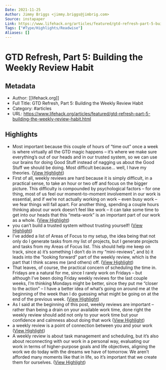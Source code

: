 ```yaml
---
Date: 2021-11-25
Author: Jimmy Briggs <jimmy.briggs@jimbrig.com>
Source: instapaper
Link: https://www.lifehack.org/articles/featured/gtd-refresh-part-5-building-the-weekly-review-habit.html
Tags: ["#Type/Highlights/Readwise"]
Aliases: []
---
```

# GTD Refresh, Part 5: Building the Weekly Review Habit

## Metadata
- Author: [[lifehack.org]]
- Full Title: GTD Refresh, Part 5: Building the Weekly Review Habit
- Category: #articles
- URL: https://www.lifehack.org/articles/featured/gtd-refresh-part-5-building-the-weekly-review-habit.html

## Highlights
- Most important because this couple of hours of “time out” once a week is where virtually all the GTD magic happens – it’s where we make sure everything’s out of our heads and in our trusted system, so we can use our brains for doing Good Stuff instead of nagging us about the Good Stuff we should be doing. Most difficult because… well, I have my theories. ([View Highlight](https://instapaper.com/read/1380884130/15275936))
- First of all, weekly reviews are hard because it is simply difficult, in a practical sense, to take an hour or two off and focus on the bigger picture. This difficulty is compounded by psychological factors – for one thing, most of us feel our moment-to-moment involvement in our work is essential, and if we’re not actually working on work – even busy work – we fear things will fall apart. For another thing, spending a couple hours thinking about our work doesn’t feel like work – it can take some time to get into our heads that this “meta-work” is an important part of our work as a whole. ([View Highlight](https://instapaper.com/read/1380884130/15275937))
- you can’t build a trusted system without trusting yourself! ([View Highlight](https://instapaper.com/read/1380884130/15275938))
- I’ve added a list of Areas of Focus to my setup, the idea being that not only do I generate tasks from my list of projects, but I generate projects and tasks from my Areas of Focus list. This should help me keep on track, since a) it’s something I don’t do in my “mini-reviews”, and b) it leads into the “looking forward” part of the weekly review, which is the part that I think scares me (and others) off. ([View Highlight](https://instapaper.com/read/1380884130/15275941))
- That leaves, of course, the practical concern of scheduling the time in. Fridays are a natural for me, since I rarely work on Fridays – but although I’ve been doing Friday weekly reviews for the last couple weeks, I’m thinking Mondays might be better, since they put me “closer to the action” – I have a better idea of what’s going on around me at the beginning of the week than I do guessing what might be going on at the end of the previous week. ([View Highlight](https://instapaper.com/read/1380884130/15275944))
- As I said at the beginning of this post, weekly reviews are important – rather than being a drain on your available work time, done right the weekly review should add not only to your work time but your confidence and calmness about doing that work ([View Highlight](https://instapaper.com/read/1380884130/15275945))
- a weekly review is a point of connection between you and your work ([View Highlight](https://instapaper.com/read/1380884130/15275946))
- A weekly review is about task management and scheduling, but it’s also about reconnecting with our work in a personal way, evaluating our work in terms of higher-purpose goals and life objectives, aligning the work we do today with the dreams we have of tomorrow. We aren’t afforded many moments like that in life, so it’s important that we create them for ourselves. ([View Highlight](https://instapaper.com/read/1380884130/15275949))
